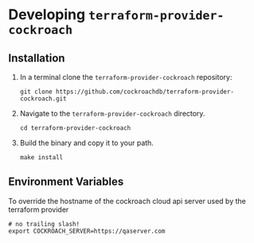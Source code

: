 # Developing `terraform-provider-cockroach`

## Installation

1. In a terminal clone the `terraform-provider-cockroach` repository:

    ~~~ shell
    git clone https://github.com/cockroachdb/terraform-provider-cockroach.git
    ~~~

1. Navigate to the `terraform-provider-cockroach` directory.

    ~~~ shell
    cd terraform-provider-cockroach
    ~~~

1. Build the binary and copy it to your path.

    ~~~ shell
    make install
    ~~~

## Environment Variables

To override the hostname of the cockroach cloud api server used by the
terraform provider

~~~shell
# no trailing slash!
export COCKROACH_SERVER=https://qaserver.com
~~~
